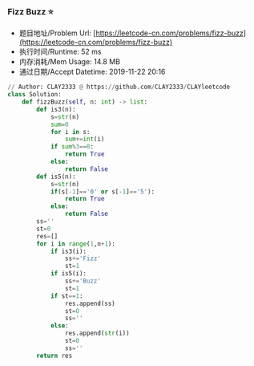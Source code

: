 
### Fizz Buzz :star:
- 题目地址/Problem Url: [https://leetcode-cn.com/problems/fizz-buzz](https://leetcode-cn.com/problems/fizz-buzz)
- 执行时间/Runtime: 52 ms 
- 内存消耗/Mem Usage: 14.8 MB
- 通过日期/Accept Datetime: 2019-11-22 20:16
```python
// Author: CLAY2333 @ https://github.com/CLAY2333/CLAYleetcode
class Solution:
    def fizzBuzz(self, n: int) -> list:
        def is3(n):
            s=str(n)
            sum=0
            for i in s:
                sum+=int(i)
            if sum%3==0:
                return True
            else:
                return False
        def is5(n):
            s=str(n)
            if(s[-1]=='0' or s[-1]=='5'):
                return True
            else:
                return False
        ss=''
        st=0
        res=[]
        for i in range(1,n+1):
            if is3(i):
                ss+='Fizz'
                st=1
            if is5(i):
                ss+='Buzz'
                st=1
            if st==1:
                res.append(ss)
                st=0
                ss=''
            else:
                res.append(str(i))
                st=0
                ss=''
        return res

```

